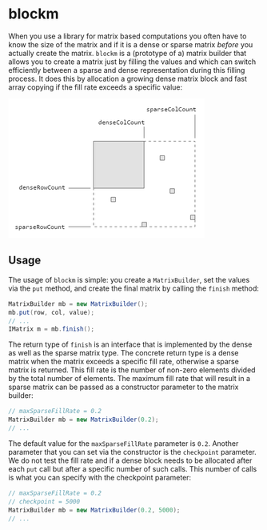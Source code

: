 # blockm
When you use a library for matrix based computations you often have to know the
size of the matrix and if it is a dense or sparse matrix *before* you actually
create the matrix. `blockm` is a (prototype of a) matrix builder that allows you
to create a matrix just by filling the values and which can switch efficiently
between a sparse and dense representation during this filling process. It does
this by allocation a growing dense matrix block and fast array copying if the
fill rate exceeds a specific value:

![](blockm.png)

## Usage
The usage of `blockm` is simple: you create a `MatrixBuilder`, set the values
via the `put` method, and create the final matrix by calling the `finish`
method:

```java
MatrixBuilder mb = new MatrixBuilder();
mb.put(row, col, value);
// ...
IMatrix m = mb.finish();
```

The return type of `finish` is an interface that is implemented by the dense
as well as the sparse matrix type. The concrete return type is a dense matrix
when the matrix exceeds a specific fill rate, otherwise a sparse matrix is
returned. This fill rate is the number of non-zero elements divided by the
total number of elements. The maximum fill rate that will result in a sparse
matrix can be passed as a constructor parameter to the matrix builder:

```java
// maxSparseFillRate = 0.2
MatrixBuilder mb = new MatrixBuilder(0.2);
// ...
```

The default value for the `maxSparseFillRate` parameter is `0.2`. Another
parameter that you can set via the constructor is the `checkpoint` parameter.
We do not test the fill rate and if a dense block needs to be allocated after
each `put` call but after a specific number of such calls. This number of calls
is what you can specify with the checkpoint parameter:

```java
// maxSparseFillRate = 0.2
// checkpoint = 5000
MatrixBuilder mb = new MatrixBuilder(0.2, 5000);
// ...
```
